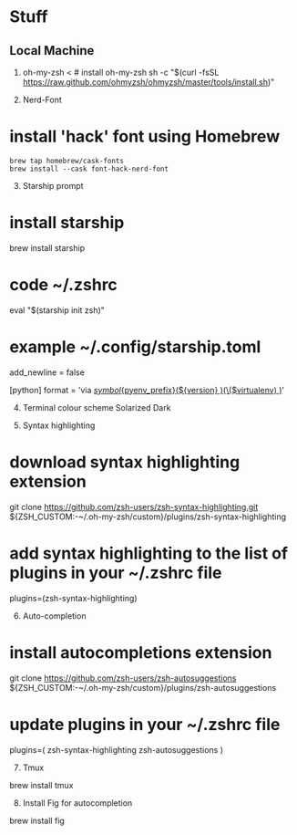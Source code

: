 # Stuff

## Local Machine

1. oh-my-zsh
< # install oh-my-zsh
sh -c "$(curl -fsSL https://raw.github.com/ohmyzsh/ohmyzsh/master/tools/install.sh)"
>

2. Nerd-Font

# install 'hack' font using Homebrew
```
brew tap homebrew/cask-fonts
brew install --cask font-hack-nerd-font
```

3. Starship prompt
# install starship
brew install starship

# code ~/.zshrc

eval "$(starship init zsh)"

# example ~/.config/starship.toml

add_newline = false

[python]
format = 'via [${symbol}${pyenv_prefix}(${version} )(\($virtualenv\) )]($style)'


4. Terminal colour scheme
Solarized Dark 

5. Syntax highlighting
# download syntax highlighting extension
git clone https://github.com/zsh-users/zsh-syntax-highlighting.git ${ZSH_CUSTOM:-~/.oh-my-zsh/custom}/plugins/zsh-syntax-highlighting

# add syntax highlighting to the list of plugins in your ~/.zshrc file
plugins=(zsh-syntax-highlighting)


6. Auto-completion

# install autocompletions extension
git clone https://github.com/zsh-users/zsh-autosuggestions ${ZSH_CUSTOM:-~/.oh-my-zsh/custom}/plugins/zsh-autosuggestions
# update plugins in your ~/.zshrc file
plugins=(
    zsh-syntax-highlighting 
    zsh-autosuggestions
)


7. Tmux

brew install tmux

8.  Install Fig for autocompletion

brew install fig

